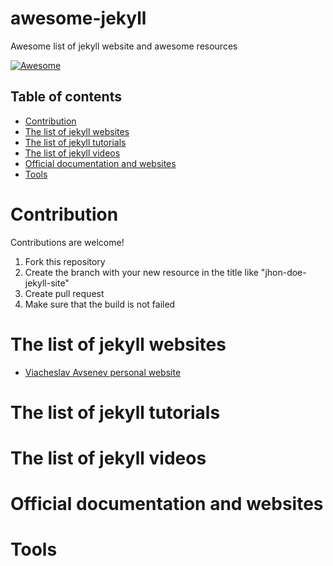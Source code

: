 # awesome-jekyll
Awesome list of jekyll website and awesome resources

[![Awesome](https://awesome.re/badge.svg)](https://awesome.re)

## Table of contents

* [Contribution](#Contribution)
* [The list of jekyll websites](#the-list-of-jekyll-websites)
* [The list of jekyll tutorials](#the-list-of-jekyll-tutorials)
* [The list of jekyll videos](#the-list-of-jekyll-videos)
* [Official documentation and websites](#official-documentation-and-websites)
* [Tools](#tools)

# Contribution

Contributions are welcome!
1. Fork this repository
2. Create the branch with your new resource in the title like "jhon-doe-jekyll-site"
3. Create pull request
4. Make sure that the build is not failed

# The list of jekyll websites
* [Viacheslav Avsenev personal website](https://vavstech.com/)

# The list of jekyll tutorials

# The list of jekyll videos

# Official documentation and websites

# Tools
